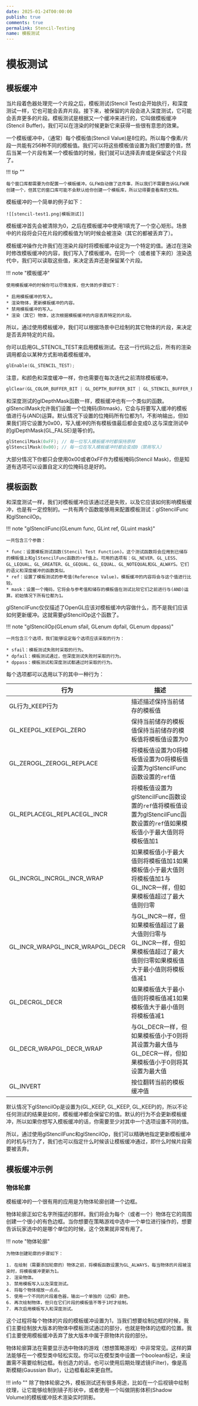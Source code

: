 ```yaml
---
date: 2025-01-24T00:00:00
publish: true
comments: true
permalink: Stencil-Testing
name: 模板测试
---
```


# 模板测试

## 模板缓冲
当片段着色器处理完一个片段之后，模板测试(Stencil Test)会开始执行，和深度测试一样，它也可能会丢弃片段。接下来，被保留的片段会进入深度测试，它可能会丢弃更多的片段。模板测试是根据又一个缓冲来进行的，它叫做模板缓冲(Stencil Buffer)，我们可以在渲染的时候更新它来获得一些很有意思的效果。

一个模板缓冲中，（通常）每个模板值(Stencil Value)是8位的。所以每个像素/片段一共能有256种不同的模板值。我们可以将这些模板值设置为我们想要的值，然后当某一个片段有某一个模板值的时候，我们就可以选择丢弃或是保留这个片段了。

!!! tip ""

    每个窗口库都需要为你配置一个模板缓冲。GLFW自动做了这件事，所以我们不需要告诉GLFW来创建一个，但其它的窗口库可能不会默认给你创建一个模板库，所以记得要查看库的文档。

模板缓冲的一个简单的例子如下：

    ![[stencil-test1.png|模板测试]]

模板缓冲首先会被清除为0，之后在模板缓冲中使用1填充了一个空心矩形。场景中的片段将会只在片段的模板值为1的时候会被渲染（其它的都被丢弃了）。

模板缓冲操作允许我们在渲染片段时将模板缓冲设定为一个特定的值。通过在渲染时修改模板缓冲的内容，我们写入了模板缓冲。在同一个（或者接下来的）渲染迭代中，我们可以读取这些值，来决定丢弃还是保留某个片段。

!!! note "模板缓冲"

    使用模板缓冲的时候你可以尽情发挥，但大体的步骤如下：

    * 启用模板缓冲的写入。
    * 渲染物体，更新模板缓冲的内容。
    * 禁用模板缓冲的写入。
    * 渲染（其它）物体，这次根据模板缓冲的内容丢弃特定的片段。
  
所以，通过使用模板缓冲，我们可以根据场景中已绘制的其它物体的片段，来决定是否丢弃特定的片段。

你可以启用GL_STENCIL_TEST来启用模板测试。在这一行代码之后，所有的渲染调用都会以某种方式影响着模板缓冲。

``` c++
glEnable(GL_STENCIL_TEST);
```

注意，和颜色和深度缓冲一样，你也需要在每次迭代之前清除模板缓冲。

```c++
glClear(GL_COLOR_BUFFER_BIT | GL_DEPTH_BUFFER_BIT | GL_STENCIL_BUFFER_BIT);
```

和深度测试的glDepthMask函数一样，模板缓冲也有一个类似的函数。glStencilMask允许我们设置一个位掩码(Bitmask)，它会与将要写入缓冲的模板值进行与(AND)运算。默认情况下设置的位掩码所有位都为1，不影响输出，但如果我们将它设置为0x00，写入缓冲的所有模板值最后都会变成0.这与深度测试中的glDepthMask(GL_FALSE)是等价的。

```c++
glStencilMask(0xFF); // 每一位写入模板缓冲时都保持原样
glStencilMask(0x00); // 每一位在写入模板缓冲时都会变成0（禁用写入）
```

大部分情况下你都只会使用0x00或者0xFF作为模板掩码(Stencil Mask)，但是知道有选项可以设置自定义的位掩码总是好的。

## 模板函数

和深度测试一样，我们对模板缓冲应该通过还是失败，以及它应该如何影响模板缓冲，也是有一定控制的。一共有两个函数能够用来配置模板测试：glStencilFunc和glStencilOp。

!!! note "glStencilFunc(GLenum func, GLint ref, GLuint mask)"

    一共包含三个参数：

    * func：设置模板测试函数(Stencil Test Function)。这个测试函数将会应用到已储存的模板值上和glStencilFunc函数的ref值上。可用的选项有：GL_NEVER、GL_LESS、GL_LEQUAL、GL_GREATER、GL_GEQUAL、GL_EQUAL、GL_NOTEQUAL和GL_ALWAYS。它们的语义和深度缓冲的函数类似。
    * ref：设置了模板测试的参考值(Reference Value)。模板缓冲的内容将会与这个值进行比较。
    * mask：设置一个掩码，它将会与参考值和储存的模板值在测试比较它们之前进行与(AND)运算。初始情况下所有位都为1。

glStencilFunc仅仅描述了OpenGL应该对模板缓冲内容做什么，而不是我们应该如何更新缓冲。这就需要glStencilOp这个函数了。

!!! note "glStencilOp(GLenum sfail, GLenum dpfail, GLenum dppass)"

    一共包含三个选项，我们能够设定每个选项应该采取的行为：

    * sfail：模板测试失败时采取的行为。
    * dpfail：模板测试通过，但深度测试失败时采取的行为。
    * dppass：模板测试和深度测试都通过时采取的行为。

每个选项都可以选用以下的其中一种行为：

| 行为                            | 描述                                                         |
| ------------------------------- | ------------------------------------------------------------ |
| GL行为_KEEP行为                 | 描述描述保持当前储存的模板值                                 |
| GL_KEEPGL_KEEPGL_ZERO           | 保持当前储存的模板值保持当前储存的模板值将模板值设置为0      |
| GL_ZEROGL_ZEROGL_REPLACE        | 将模板值设置为0将模板值设置为0将模板值设置为glStencilFunc函数设置的`ref`值 |
| GL_REPLACEGL_REPLACEGL_INCR     | 将模板值设置为glStencilFunc函数设置的`ref`值将模板值设置为glStencilFunc函数设置的`ref`值如果模板值小于最大值则将模板值加1 |
| GL_INCRGL_INCRGL_INCR_WRAP      | 如果模板值小于最大值则将模板值加1如果模板值小于最大值则将模板值加1与GL_INCR一样，但如果模板值超过了最大值则归零 |
| GL_INCR_WRAPGL_INCR_WRAPGL_DECR | 与GL_INCR一样，但如果模板值超过了最大值则归零与GL_INCR一样，但如果模板值超过了最大值则归零如果模板值大于最小值则将模板值减1 |
| GL_DECRGL_DECR                  | 如果模板值大于最小值则将模板值减1如果模板值大于最小值则将模板值减1 |
| GL_DECR_WRAPGL_DECR_WRAP        | 与GL_DECR一样，但如果模板值小于0则将其设置为最大值与GL_DECR一样，但如果模板值小于0则将其设置为最大值 |
| GL_INVERT                       | 按位翻转当前的模板缓冲值                                     |

默认情况下glStencilOp是设置为(GL_KEEP, GL_KEEP, GL_KEEP)的，所以不论任何测试的结果是如何，模板缓冲都会保留它的值。默认的行为不会更新模板缓冲，所以如果你想写入模板缓冲的话，你需要至少对其中一个选项设置不同的值。

所以，通过使用glStencilFunc和glStencilOp，我们可以精确地指定更新模板缓冲的时机与行为了，我们也可以指定什么时候该让模板缓冲通过，即什么时候片段需要被丢弃。

## 模板缓冲示例

### 物体轮廓

模板缓冲的一个很有用的应用是为物体轮廓创建一个边框。

物体轮廓正如它名字所描述的那样。我们将会为每个（或者一个）物体在它的周围创建一个很小的有色边框。当你想要在策略游戏中选中一个单位进行操作的，想要告诉玩家选中的是哪个单位的时候，这个效果就非常有用了。

!!! note "物体轮廓"

    为物体创建轮廓的步骤如下：

    1. 在绘制（需要添加轮廓的）物体之前，将模板函数设置为GL_ALWAYS，每当物体的片段被渲染时，将模板缓冲更新为1。
    2. 渲染物体。
    3. 禁用模板写入以及深度测试。
    4. 将每个物体缩放一点点。
    5. 使用一个不同的片段着色器，输出一个单独的（边框）颜色。
    6. 再次绘制物体，但只在它们片段的模板值不等于1时才绘制。
    7. 再次启用模板写入和深度测试。

这个过程将每个物体的片段的模板缓冲设置为1，当我们想要绘制边框的时候，我们主要绘制放大版本的物体中模板测试通过的部分，也就是物体的边框的位置。我们主要使用模板缓冲丢弃了放大版本中属于原物体片段的部分。

物体轮廓算法在需要显示选中物体的游戏（想想策略游戏）中非常常见。这样的算法能够在一个模型类中轻松实现。你可以在模型类中设置一个boolean标记，来设置需不需要绘制边框。有创造力的话，也可以使用后期处理滤镜(Filter)，像是高斯模糊(Gaussian Blur)，让边框看起来更自然。

!!! info ""
    除了物体轮廓之外，模板测试还有很多用途，比如在一个后视镜中绘制纹理，让它能够绘制到镜子形状中，或者使用一个叫做阴影体积(Shadow Volume)的模板缓冲技术渲染实时阴影。
